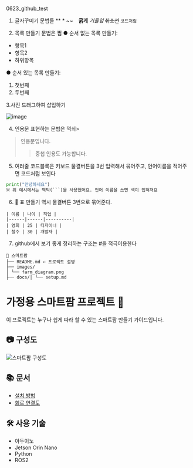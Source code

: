 0623_github_test

1. 글자꾸미기 문법들 ** * ~~ ` `
**굵게**
*기울임*
~~취소선~~
`코드처럼`

2. 목록 만들기 문법은 쩜
● 순서 없는 목록 만들기:
- 항목1
- 항목2
- 하위항목

● 순서 있는 목록 만들기:
1. 첫번째
2. 두번째

3.사진 드래그하여 삽입하기

![image](https://github.com/user-attachments/assets/26d7a201-9823-46b1-9586-810fcaa3291a)

4. 인용문 표현하는 문법은 꺽쇠>
> 인용문입니다.
>> 중첩 인용도 가능합니다.

5. 여러줄 코드블록은 키보드 물결버튼을 3번 입력해서 묶어주고, 언어이름을 적어주면 코드처럼 보인다
```python
print("안녕하세요")
※ 위 예시에서는 백틱(```)을 사용했어요. 언어 이름을 쓰면 색이 입혀져요
```

6. 📌 표 만들기 역시 물결버튼 3번으로 묶어준다.
```
| 이름 | 나이 | 직업 |
|------|------|----------|
| 영희 | 25 | 디자이너 |
| 철수 | 30 | 개발자 |
```

7. github에서 보기 좋게 정리하는 구조는 #을 적극이용한다
```
📁 스마트팜
├── README.md ← 프로젝트 설명
├── images/
│ └── farm_diagram.png
├── docs/│ └── setup.md
```

# 가정용 스마트팜 프로젝트 🌱
이 프로젝트는 누구나 쉽게 따라 할 수 있는 스마트팜 만들기 가이드입니다.
## 📷 구성도
![스마트팜 구성도](./images/farm_diagram.png)
## 📚 문서
- [설치 방법](./docs/setup.md)
- [회로 연결도](./docs/wiring.md)
## 🛠 사용 기술
- 아두이노
- Jetson Orin Nano
- Python
- ROS2
